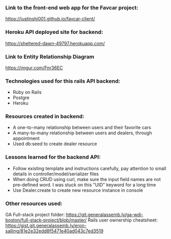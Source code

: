 ### Link to the front-end web app for the Favcar project:
https://justinshi001.github.io/favcar-client/

### Heroku API deployed site for backend:

https://sheltered-dawn-49797.herokuapp.com/

### Link to Entity Relationship Diagram

https://imgur.com/Fnr36EC

### Technologies used for this rails API backend:

- Ruby on Rails
- Postgre
- Heroku

### Resources created in backend:

- A one-to-many relationship between users and their favorite cars
- A many-to-many relationship between users and dealers, through appointment
- Used db:seed to create dealer resource

### Lessons learned for the backend API:
- Follow existing template and instructions carefully, pay attention to small details in controller/model/serializer files
- When doing CRUD using curl, make sure the input field names are not pre-defined word. I was stuck on this "UID" keyword for a long time
- Use Dealer.create to create new resource instance in console

### Other resources used:
GA Full-stack project folder:
https://git.generalassemb.ly/ga-wdi-boston/full-stack-project/blob/master/
Rails user ownership cheatsheet:
https://gist.git.generalassemb.ly/eron-salling/81e2e32edd8f5471e40ad043c7ed3519
